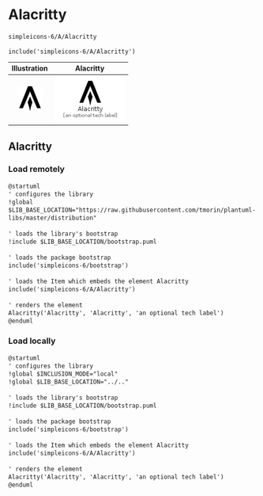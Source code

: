 # Alacritty


```text
simpleicons-6/A/Alacritty
```

```text
include('simpleicons-6/A/Alacritty')
```



| Illustration | Alacritty |
| :---: | :---: |
| ![illustration for Illustration](../../simpleicons-6/A/Alacritty.png) | ![illustration for Alacritty](../../simpleicons-6/A/Alacritty.Local.png) |




## Alacritty

### Load remotely
```plantuml
@startuml
' configures the library
!global $LIB_BASE_LOCATION="https://raw.githubusercontent.com/tmorin/plantuml-libs/master/distribution"

' loads the library's bootstrap
!include $LIB_BASE_LOCATION/bootstrap.puml

' loads the package bootstrap
include('simpleicons-6/bootstrap')

' loads the Item which embeds the element Alacritty
include('simpleicons-6/A/Alacritty')

' renders the element
Alacritty('Alacritty', 'Alacritty', 'an optional tech label')
@enduml
```

### Load locally
```plantuml
@startuml
' configures the library
!global $INCLUSION_MODE="local"
!global $LIB_BASE_LOCATION="../.."

' loads the library's bootstrap
!include $LIB_BASE_LOCATION/bootstrap.puml

' loads the package bootstrap
include('simpleicons-6/bootstrap')

' loads the Item which embeds the element Alacritty
include('simpleicons-6/A/Alacritty')

' renders the element
Alacritty('Alacritty', 'Alacritty', 'an optional tech label')
@enduml
```

